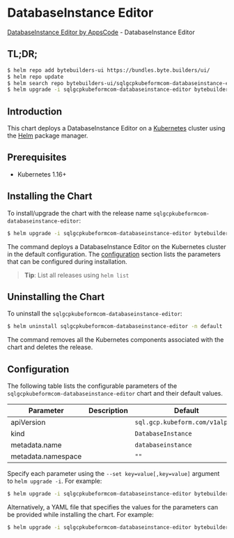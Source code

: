 # DatabaseInstance Editor

[DatabaseInstance Editor by AppsCode](https://byte.builders) - DatabaseInstance Editor

## TL;DR;

```bash
$ helm repo add bytebuilders-ui https://bundles.byte.builders/ui/
$ helm repo update
$ helm search repo bytebuilders-ui/sqlgcpkubeformcom-databaseinstance-editor --version=v0.4.16
$ helm upgrade -i sqlgcpkubeformcom-databaseinstance-editor bytebuilders-ui/sqlgcpkubeformcom-databaseinstance-editor -n default --create-namespace --version=v0.4.16
```

## Introduction

This chart deploys a DatabaseInstance Editor on a [Kubernetes](http://kubernetes.io) cluster using the [Helm](https://helm.sh) package manager.

## Prerequisites

- Kubernetes 1.16+

## Installing the Chart

To install/upgrade the chart with the release name `sqlgcpkubeformcom-databaseinstance-editor`:

```bash
$ helm upgrade -i sqlgcpkubeformcom-databaseinstance-editor bytebuilders-ui/sqlgcpkubeformcom-databaseinstance-editor -n default --create-namespace --version=v0.4.16
```

The command deploys a DatabaseInstance Editor on the Kubernetes cluster in the default configuration. The [configuration](#configuration) section lists the parameters that can be configured during installation.

> **Tip**: List all releases using `helm list`

## Uninstalling the Chart

To uninstall the `sqlgcpkubeformcom-databaseinstance-editor`:

```bash
$ helm uninstall sqlgcpkubeformcom-databaseinstance-editor -n default
```

The command removes all the Kubernetes components associated with the chart and deletes the release.

## Configuration

The following table lists the configurable parameters of the `sqlgcpkubeformcom-databaseinstance-editor` chart and their default values.

|     Parameter      | Description |                  Default                   |
|--------------------|-------------|--------------------------------------------|
| apiVersion         |             | <code>sql.gcp.kubeform.com/v1alpha1</code> |
| kind               |             | <code>DatabaseInstance</code>              |
| metadata.name      |             | <code>databaseinstance</code>              |
| metadata.namespace |             | <code>""</code>                            |


Specify each parameter using the `--set key=value[,key=value]` argument to `helm upgrade -i`. For example:

```bash
$ helm upgrade -i sqlgcpkubeformcom-databaseinstance-editor bytebuilders-ui/sqlgcpkubeformcom-databaseinstance-editor -n default --create-namespace --version=v0.4.16 --set apiVersion=sql.gcp.kubeform.com/v1alpha1
```

Alternatively, a YAML file that specifies the values for the parameters can be provided while
installing the chart. For example:

```bash
$ helm upgrade -i sqlgcpkubeformcom-databaseinstance-editor bytebuilders-ui/sqlgcpkubeformcom-databaseinstance-editor -n default --create-namespace --version=v0.4.16 --values values.yaml
```
